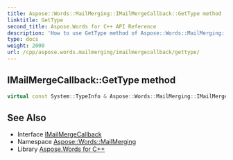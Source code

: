 ```yaml
---
title: Aspose::Words::MailMerging::IMailMergeCallback::GetType method
linktitle: GetType
second_title: Aspose.Words for C++ API Reference
description: 'How to use GetType method of Aspose::Words::MailMerging::IMailMergeCallback class in C++.'
type: docs
weight: 2000
url: /cpp/aspose.words.mailmerging/imailmergecallback/gettype/
---
```

## IMailMergeCallback::GetType method




```cpp
virtual const System::TypeInfo & Aspose::Words::MailMerging::IMailMergeCallback::GetType() const override
```

## See Also

* Interface [IMailMergeCallback](../)
* Namespace [Aspose::Words::MailMerging](../../)
* Library [Aspose.Words for C++](../../../)
